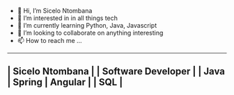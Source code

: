 - 👋 Hi, I’m Sicelo Ntombana
- 👀 I’m interested in in all things tech
- 🌱 I’m currently learning Python, Java, Javascript
- 💞️ I’m looking to collaborate on anything interesting 
- 📫 How to reach me ...

<!---
Sicelo-KD/Sicelo-KD is a ✨ special ✨ repository because its `README.md` (this file) appears on your GitHub profile.
You can click the Preview link to take a look at your changes.
--->
-----------------------------
|     Sicelo Ntombana      |
|   Software Developer     |
|  Java | Spring | Angular |
|           SQL            |
-----------------------------
